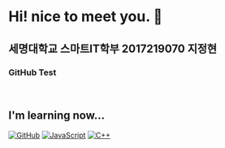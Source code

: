 ### <h1> Hi! nice to meet you. 👋  </h1>

<h2> 세명대학교 스마트IT학부 2017219070 지정현 </h2>
<h3> GitHub Test </h3>

<p>
  
  </p>
  
  <br />
  <h2> I'm learning now... </h2>
  
 <a href = "https://github.com/"><img alt="GitHub" src ="https://img.shields.io/badge/GitHub-181717.svg?&style=for-the-badge&logo=GitHub&logoColor=White"/></a>
 <a href = "https://www.w3schools.com/js/default.asp"><img alt="JavaScript" src ="https://img.shields.io/badge/JavaScript-F7DF1E.svg?&style=for-the-badge&logo=JavaScript&logoColor=black"/></a>
 <a href = "https://isocpp.org/"><img alt="C++" src ="https://img.shields.io/badge/C++-00599C.svg?&style=for-the-badge&logo=C++&logoColor=white"/></a>
 
<!--
**jhJi1/jhJi1** is a ✨ _special_ ✨ repository because its `README.md` (this file) appears on your GitHub profile.

Here are some ideas to get you started:

- 🔭 I’m currently working on ...
- 🌱 I’m currently learning ...
- 👯 I’m looking to collaborate on ...
- 🤔 I’m looking for help with ...
- 💬 Ask me about ...
- 📫 How to reach me: ...
- 😄 Pronouns: ...
- ⚡ Fun fact: ...
-->
